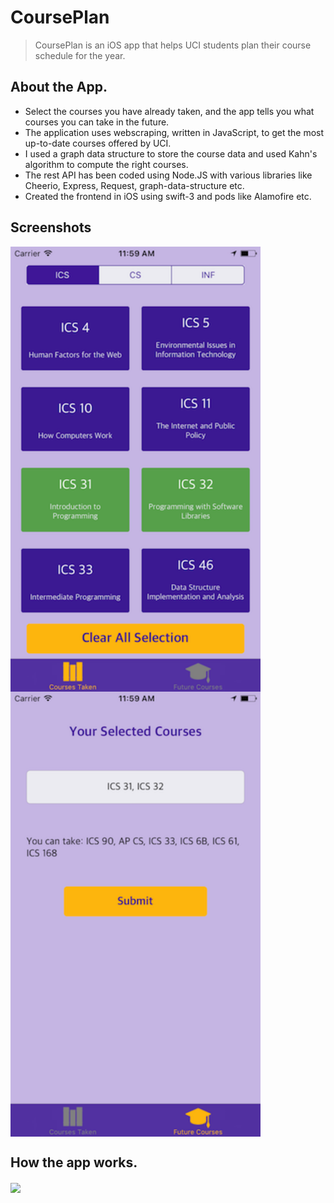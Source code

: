 # CoursePlan

> CoursePlan is an iOS app that helps UCI students plan their course schedule for the year.

## About the App.
- Select the courses you have already taken, and the app tells you what courses you can take in the future.
- The application uses webscraping, written in JavaScript, to get the most up-to-date courses offered by UCI.
- I used a graph data structure to store the course data and used Kahn's algorithm to compute the right courses.
- The rest API has been coded using Node.JS with various libraries like Cheerio, Express, Request, graph-data-structure etc.
- Created the frontend in iOS using swift-3 and pods like Alamofire etc.

## Screenshots

<img src="screenshot1.png" width="400" align="center">
<img src="screenshot2.png" width="400" align="center">

## How the app works.
<img src="ucicourseplan.gif" width="400" align="center">


